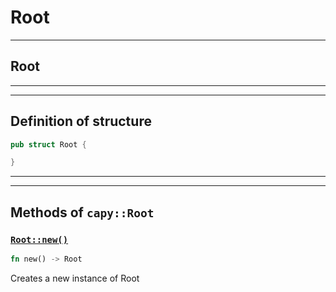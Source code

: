 # Root
---

## Root

---
---
## Definition of structure
```rust
pub struct Root {

}
```

---
---
## Methods of `capy::Root`
### [`Root::new()`](./new.md) 
```rust
fn new() -> Root
```
Creates a new instance of Root
